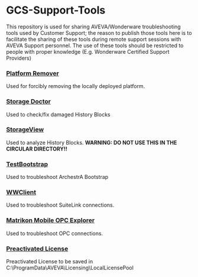 # GCS-Support-Tools

This repository is used for sharing AVEVA/Wonderware troubleshooting tools used by Customer Support; the reason to publish those tools here is to facilitate the sharing of these tools during remote support sessions with AVEVA Support personnel.
The use of these tools should be restricted to people with proper knowledge (E.g. Wonderware Certified Support Providers)


### <b>[Platform Remover](Platform%20Remover.zip)</b>
Used for forcibly removing the locally deployed platform.

### <b>[Storage Doctor](Storage%20Doctor.zip)</b>
Used to check/fix damaged History Blocks

### <b>[StorageView](StorageView.zip)</b>
Used to analyze History Blocks. <b>WARNING: DO NOT USE THIS IN THE CIRCULAR DIRECTORY!!</b>

### <b>[TestBootstrap](TestBootstrap.zip)</b>
Used to troubleshoot ArchestrA Bootstrap

### <b>[WWClient](WWClient.zip)</b>
Used to troubleshoot SuiteLink connections.

### <b>[Matrikon Mobile OPC Explorer](MobileOPCExplorer.exe)</b>
Used to troubleshoot OPC connections.

### <b>[Preactivated License](PreactivatedLicense.loc)</b>
Preactivated License to be saved in C:\ProgramData\AVEVA\Licensing\LocalLicensePool


